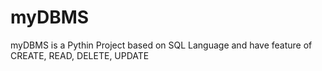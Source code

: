 # myDBMS
myDBMS is a Pythin Project based on SQL Language and have feature of CREATE, READ, DELETE, UPDATE
